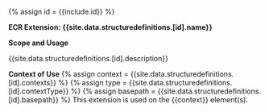 

{% assign id = {{include.id}} %}

**ECR Extension: {{site.data.structuredefinitions.[id].name}}**



**Scope and Usage**

{{site.data.structuredefinitions.[id].description}}

**Context of Use**
{% assign context = {{site.data.structuredefinitions.[id].contexts}} %}
{% assign type = {{site.data.structuredefinitions.[id].contextType}} %}
{% assign basepath = {{site.data.structuredefinitions.[id].basepath}} %}
This extension is used on the {{context}} element(s).

